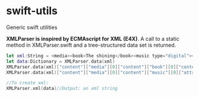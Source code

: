 # swift-utils
Generic swift utilities


**XMLParser is inspired by ECMAscript for XML (E4X)**. 
A  call to a static method in XMLParser.swift and a tree-structured data set is returned.  

```swift
let xml:String = <media><book>The shining</book><music type="digital"></music><media>
let data:Dictionary = XMLParser.data(xml)
XMLParser.data(xml)["content"]["media"][0]["content"]["book"][0]["content"] //Output: The shining
XMLParser.data(xml)["content"]["media"][0]["content"]["music"][0]["attributes"]["type"] //Output: digital

//To create xml:
XMLParser.xml(data)//Output: an xml string
```

